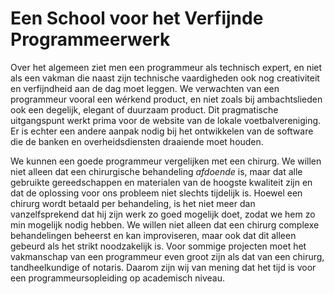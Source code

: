 Een School voor het Verfijnde Programmeerwerk
=============================================

Over het algemeen ziet men een programmeur als technisch expert, 
en niet als een vakman die naast zijn technische vaardigheden 
ook nog creativiteit en verfijndheid aan de dag moet leggen. 
We verwachten van een programmeur vooral een wérkend product, 
en niet zoals bij ambachtslieden ook een degelijk, elegant of 
duurzaam product. 
Dit pragmatische uitgangspunt werkt prima voor de website van 
de lokale voetbalvereniging. 
Er is echter een andere aanpak nodig bij het ontwikkelen van 
de software die de banken en overheidsdiensten draaiende moet houden. 

We kunnen een goede programmeur vergelijken met een chirurg. 
We willen niet alleen dat een chirurgische behandeling *afdoende* is, 
maar dat alle gebruikte gereedschappen en materialen van de hoogste 
kwaliteit zijn en dat de oplossing voor ons probleem niet slechts 
tijdelijk is. 
Hoewel een chirurg wordt betaald per behandeling, is het niet meer dan 
vanzelfsprekend dat hij zijn werk zo goed mogelijk doet, zodat 
we hem zo min mogelijk nodig hebben. 
We willen niet alleen dat een chirurg complexe behandelingen beheerst 
en kan improviseren, maar ook dat dit alleen gebeurd als het strikt 
noodzakelijk is. 
Voor sommige projecten moet het vakmanschap van een programmeur even 
groot zijn als dat van een chirurg, tandheelkundige of notaris. 
Daarom zijn wij van mening dat het tijd is voor een 
programmeursopleiding op academisch niveau.

